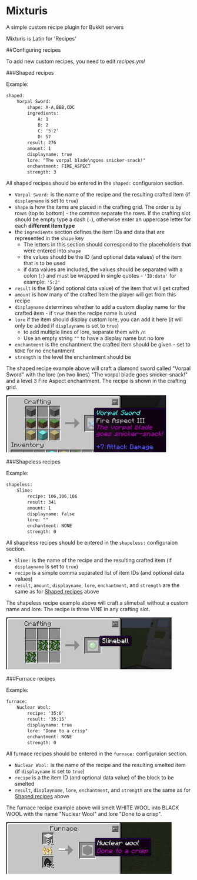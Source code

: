 Mixturis
========

A simple custom recipe plugin for Bukkit servers

Mixturis is Latin for 'Recipes'

##Configuring recipes

To add new custom recipes, you need to edit _recipes.yml_

###Shaped recipes

Example:

```
shaped:
    Vorpal Sword:
        shape: A-A,BBB,CDC
        ingredients:
            A: 1
            B: 2
            C: '5:2'
            D: 57
        result: 276
        amount: 1
        displayname: true
        lore: "The vorpal blade\ngoes snicker-snack!"
        enchantment: FIRE_ASPECT
        strength: 3
```

All shaped recipes should be entered in the `shaped:` configuraion section.

* `Vorpal Sword:` is the name of the recipe and the resulting crafted item (if `displayname` is set to `true`)
* `shape` is how the items are placed in the crafting grid. The order is by rows (top to bottom) - the commas separate the rows. If the crafting slot should be empty type a dash (`-`), otherwise enter an uppercase letter for each __different item type__
* the `ingredients` section defines the item IDs and data that are represented in the `shape` key
   * The letters in this section should correspond to the placeholders that were entered into `shape`
   * the values should be the ID (and optional data values) of the item that is to be used
   * if data values are included, the values should be separated with a colon (`:`) and must be wrapped in single quotes - `'ID:data'` for example: `'5:2'`
* `result` is the ID (and optional data value) of the item that will get crafted
* `amount` is how many of the crafted item the player will get from this recipe
* `displayname` determines whether to add a custom display name for the crafted item - if `true` then the recipe name is used
* `lore` if the item should display custom lore, you can add it here (it will only be added if `displayname` is set to `true`)
   * to add multiple lines of lore, separate them with `/n`
   * Use an empty string `""` to have a display name but no lore
* `enchantment` is the enchantment the crafted item should be given - set to `NONE` for no enchantment
* `strength` is the level the enchantment should be

The shaped recipe example above will craft a diamond sword called "Vorpal Sword" with the lore (on two lines) "The vorpal blade goes snicker-snack!" and a level 3 Fire Aspect enchantment. The recipe is shown in the crafting grid.

![screen shot](https://github.com/eccentricdevotion/Mixturis/blob/master/src/images/vorpalsword.jpg?raw=true "Vorpal Sword")

###Shapeless recipes

Example:

```
shapeless:
    Slime:
        recipe: 106,106,106
        result: 341
        amount: 1
        displayname: false
        lore: ""
        enchantment: NONE
        strength: 0
```

All shapeless recipes should be entered in the `shapeless:` configuraion section.


* `Slime:` is the name of the recipe and the resulting crafted item (if `displayname` is set to `true`)
* `recipe` is a simple comma separated list of item IDs (and optional data values)
* `result`, `amount`, `displayname`, `lore`, `enchantment`, and `strength` are the same as for [Shaped recipes](#shaped-recipes) above

The shapeless recipe example above will craft a slimeball without a custom name and lore. The recipe is three VINE in any crafting slot.

![screen shot](https://github.com/eccentricdevotion/Mixturis/blob/master/src/images/slime.jpg?raw=true "Slimeball")

###Furnace recipes

Example:

```
furnace:
    Nuclear Wool:
        recipe: '35:0'
        result: '35:15'
        displayname: true
        lore: "Done to a crisp"
        enchantment: NONE
        strength: 0
```

All furnace recipes should be entered in the `furnace:` configuraion section.

* `Nuclear Wool:` is the name of the recipe and the resulting smelted item (if `displayname` is set to `true`)
* `recipe` is a the item ID (and optional data value) of the block to be smelted
* `result`, `displayname`, `lore`, `enchantment`, and `strength` are the same as for [Shaped recipes](#shaped-recipes) above

The furnace recipe example above will smelt WHITE WOOL into BLACK WOOL  with the name "Nuclear Wool" and lore "Done to a crisp".

![screen shot](https://github.com/eccentricdevotion/Mixturis/blob/master/src/images/nuclearwool.jpg?raw=true "Nuclear Wool")


